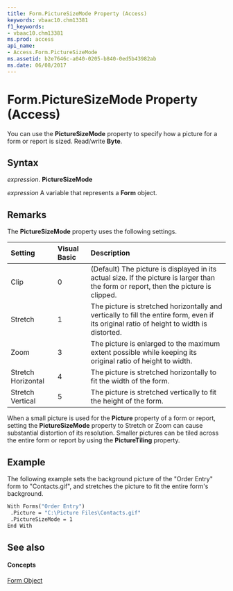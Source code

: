 ```yaml
---
title: Form.PictureSizeMode Property (Access)
keywords: vbaac10.chm13381
f1_keywords:
- vbaac10.chm13381
ms.prod: access
api_name:
- Access.Form.PictureSizeMode
ms.assetid: b2e7646c-a040-0205-b840-0ed5b43982ab
ms.date: 06/08/2017
---
```



# Form.PictureSizeMode Property (Access)

You can use the  **PictureSizeMode** property to specify how a picture for a form or report is sized. Read/write **Byte**.


## Syntax

 _expression_. **PictureSizeMode**

 _expression_ A variable that represents a **Form** object.


## Remarks

The  **PictureSizeMode** property uses the following settings.



| <strong>Setting</strong> | <strong>Visual Basic</strong> | <strong>Description</strong>                                                                                                              |
|:-------------------------|:------------------------------|:------------------------------------------------------------------------------------------------------------------------------------------|
| Clip                     | 0                             | (Default) The picture is displayed in its actual size. If the picture is larger than the form or report, then the picture is clipped.     |
| Stretch                  | 1                             | The picture is stretched horizontally and vertically to fill the entire form, even if its original ratio of height to width is distorted. |
| Zoom                     | 3                             | The picture is enlarged to the maximum extent possible while keeping its original ratio of height to width.                               |
| Stretch Horizontal       | 4                             | The picture is stretched horizontally to fit the width of the form.                                                                       |
| Stretch Vertical         | 5                             | The picture is stretched vertically to fit the height of the form.                                                                        |

When a small picture is used for the  **Picture** property of a form or report, setting the **PictureSizeMode** property to Stretch or Zoom can cause substantial distortion of its resolution. Smaller pictures can be tiled across the entire form or report by using the **PictureTiling** property.


## Example

The following example sets the background picture of the "Order Entry" form to "Contacts.gif", and stretches the picture to fit the entire form's background.


```vb
With Forms("Order Entry") 
 .Picture = "C:\Picture Files\Contacts.gif" 
 .PictureSizeMode = 1 
End With
```


## See also


#### Concepts


[Form Object](form-object-access.md)

